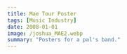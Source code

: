 ```yaml
---
title: Mae Tour Poster
tags: [Music Industry]
date: 2008-01-01
image: /joshua_MAE2.webp
summary: "Posters for a pal's band."
---
```


